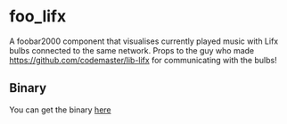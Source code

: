 # foo_lifx
A foobar2000 component that visualises currently played music with Lifx bulbs connected to the same network.
Props to the guy who made https://github.com/codemaster/lib-lifx for communicating with the bulbs!

## Binary
You can get the binary [here](https://mega.nz/#!WlpSgLwB!_YW7ViLeKbVm2l6FWihgwrRnpG-svuiKUUqC1Q3tK20)